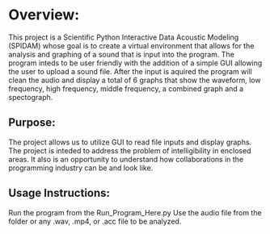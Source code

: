 # Overview:

This project is a Scientific Python Interactive Data Acoustic Modeling 
(SPIDAM) whose goal is to create a virtual environment that allows for the
analysis and graphing of a sound that is input into the program. The
program inteds to be user friendly with the addition of a simple GUI allowing
the user to upload a sound file. After the input is aquired
the program will clean the audio and display a total of 6 graphs that 
show the waveform, low frequency, high frequency, middle frequency, a 
combined graph and a spectograph. 


## Purpose:

The project allows us to utilize GUI to read file inputs and display graphs.
The project is inteded to address the problem of intelligibility in enclosed areas.
It also is an opportunity to understand how collaborations in the programming
industry can be and look like.

## Usage Instructions:

Run the program from the Run_Program_Here.py
Use the audio file from the folder or any 
.wav, .mp4, or .acc file to be analyzed.
